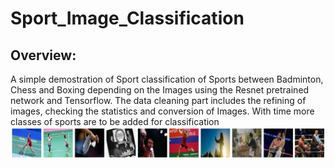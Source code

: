 # Sport_Image_Classification
## Overview:
A simple demostration of Sport classification of Sports between Badminton, Chess and Boxing depending on the Images using the Resnet pretrained network and Tensorflow. The data cleaning part includes the refining of images, checking the statistics and conversion of Images.
With time more classes of sports are to be added for classification
![Images of Sport](https://github.com/Eva86271/Sport_Image_Classification/blob/main/Sport_Image_CLasification/Images_Sport/output_15_0.png)
